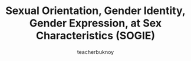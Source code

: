 ---
title: "Sexual Orientation, Gender Identity, Gender Expression, at Sex Characteristics (SOGIE)"
description: Mga resources tungkol sa gender, kung paano mo malalaman ang SOGIE mo, at kung paano ka magiging mas accepting sa mga miyembro ng LGBTQIA+ community
author: teacherbuknoy
permalink: /resources/sogie/
eleventyExcludeFromCollections: false
disableToc: true
urls:
  - https://www.samkillermann.com/work/genderbread-person/
  - https://ruth-dm.co.uk/how-to-ask-about-gender-in-forms-respectfully
  - https://www.reimaginegender.org/insights/gender-and-forms
---